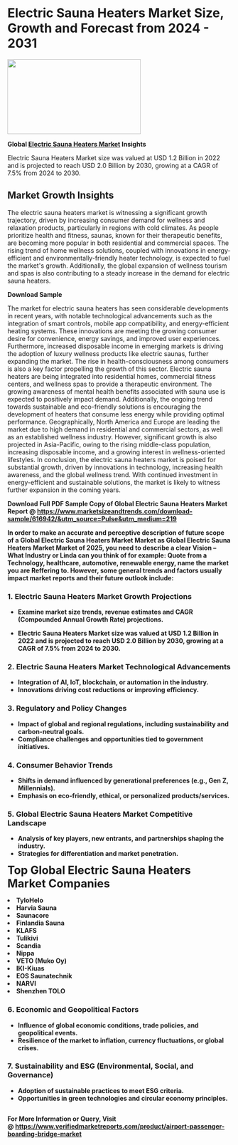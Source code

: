 <H1>Electric Sauna Heaters Market Size, Growth and Forecast from 2024 - 2031</H1><img class="aligncenter size-medium wp-image-584254" src="https://thirdeyenews.in/wp-content/uploads/2024/09/Global-Market-Research-300x168.jpeg" alt="" width="300" height="168" /><p><strong>Global&nbsp;<a href="https://www.marketsizeandtrends.com/download-sample/616942/&amp;utm_source=Pulse&amp;utm_medium=219">Electric Sauna Heaters Market</a> Insights</strong></p><p>Electric Sauna Heaters Market size was valued at USD 1.2 Billion in 2022 and is projected to reach USD 2.0 Billion by 2030, growing at a CAGR of 7.5% from 2024 to 2030.</p><p><h2>Market Growth Insights</h2> <p>The electric sauna heaters market is witnessing a significant growth trajectory, driven by increasing consumer demand for wellness and relaxation products, particularly in regions with cold climates. As people prioritize health and fitness, saunas, known for their therapeutic benefits, are becoming more popular in both residential and commercial spaces. The rising trend of home wellness solutions, coupled with innovations in energy-efficient and environmentally-friendly heater technology, is expected to fuel the market's growth. Additionally, the global expansion of wellness tourism and spas is also contributing to a steady increase in the demand for electric sauna heaters.</p> <p><strong>Download Sample</strong></p> <p>The market for electric sauna heaters has seen considerable developments in recent years, with notable technological advancements such as the integration of smart controls, mobile app compatibility, and energy-efficient heating systems. These innovations are meeting the growing consumer desire for convenience, energy savings, and improved user experiences. Furthermore, increased disposable income in emerging markets is driving the adoption of luxury wellness products like electric saunas, further expanding the market. The rise in health-consciousness among consumers is also a key factor propelling the growth of this sector. Electric sauna heaters are being integrated into residential homes, commercial fitness centers, and wellness spas to provide a therapeutic environment. The growing awareness of mental health benefits associated with sauna use is expected to positively impact demand. Additionally, the ongoing trend towards sustainable and eco-friendly solutions is encouraging the development of heaters that consume less energy while providing optimal performance. Geographically, North America and Europe are leading the market due to high demand in residential and commercial sectors, as well as an established wellness industry. However, significant growth is also projected in Asia-Pacific, owing to the rising middle-class population, increasing disposable income, and a growing interest in wellness-oriented lifestyles. In conclusion, the electric sauna heaters market is poised for substantial growth, driven by innovations in technology, increasing health awareness, and the global wellness trend. With continued investment in energy-efficient and sustainable solutions, the market is likely to witness further expansion in the coming years.</p> <p><strong></p><p><span class=""><strong>Download Full PDF Sample Copy of Global Electric Sauna Heaters Market Report</strong> @ <a href="https://www.marketsizeandtrends.com/download-sample/616942/&amp;utm_source=Pulse&amp;utm_medium=219" target="_blank">https://www.marketsizeandtrends.com/download-sample/616942/&amp;utm_source=Pulse&amp;utm_medium=219</a></span></p><p>In order to make an accurate and perceptive description of future scope of a Global&nbsp;Electric Sauna Heaters Market Market as Global&nbsp;Electric Sauna Heaters Market Market of 2025, you need to describe a clear Vision &ndash; What Industry or Linda can you think of for example: Quote from a Technology, healthcare, automotive, renewable energy, name the market you are Reffering to. However, some general trends and factors usually impact market reports and their future outlook include:</p><h3>1.&nbsp;<strong>Electric Sauna Heaters Market Growth Projections</strong></h3><ul><li>Examine market size trends, revenue estimates and CAGR (Compounded Annual Growth Rate) projections.</li><li><p>Electric Sauna Heaters Market size was valued at USD 1.2 Billion in 2022 and is projected to reach USD 2.0 Billion by 2030, growing at a CAGR of 7.5% from 2024 to 2030.</p></li></ul><h3>2.&nbsp;<strong>Electric Sauna Heaters Market Technological Advancements</strong></h3><ul><li>Integration of AI, IoT, blockchain, or automation in the industry.</li><li>Innovations driving cost reductions or improving efficiency.</li></ul><h3>3.&nbsp;<strong>Regulatory and Policy Changes</strong></h3><ul><li>Impact of global and regional regulations, including sustainability and carbon-neutral goals.</li><li>Compliance challenges and opportunities tied to government initiatives.</li></ul><h3>4.&nbsp;<strong>Consumer Behavior Trends</strong></h3><ul><li>Shifts in demand influenced by generational preferences (e.g., Gen Z, Millennials).</li><li>Emphasis on eco-friendly, ethical, or personalized products/services.</li></ul><h3>5.&nbsp;<strong>Global Electric Sauna Heaters Market Competitive Landscape</strong></h3><ul><li>Analysis of key players, new entrants, and partnerships shaping the industry.</li><li>Strategies for differentiation and market penetration.</li></ul><p data-pm-slice="1 1 []"><span style="color: inherit; font-family: inherit; font-size: 25px;">Top Global Electric Sauna Heaters Market Companies</span></p><div class="" data-test-id=""><p><li>TyloHelo</li><li> Harvia Sauna</li><li> Saunacore</li><li> Finlandia Sauna</li><li> KLAFS</li><li> Tulikivi</li><li> Scandia</li><li> Nippa</li><li> VETO (Muko Oy)</li><li> IKI-Kiuas</li><li> EOS Saunatechnik</li><li> NARVI</li><li> Shenzhen TOLO</li></p></div><h3>6.&nbsp;<strong>Economic and Geopolitical Factors</strong></h3><ul><li>Influence of global economic conditions, trade policies, and geopolitical events.</li><li>Resilience of the market to inflation, currency fluctuations, or global crises.</li></ul><h3>7.&nbsp;<strong>Sustainability and ESG (Environmental, Social, and Governance)</strong></h3><ul><li>Adoption of sustainable practices to meet ESG criteria.</li><li>Opportunities in green technologies and circular economy principles.</li></ul><h2><strong style="font-size: 14px;">For More Information or Query, Visit @&nbsp;</strong><a style="background-color: #ffffff; font-size: 14px;" href="https://www.marketsizeandtrends.com/report/electric-sauna-heaters-market/" target="_blank">https://www.verifiedmarketreports.com/product/airport-passenger-boarding-bridge-market</a></h2>
